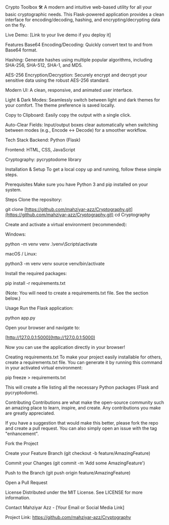Crypto Toolbox 🛠️
A modern and intuitive web-based utility for all your basic cryptographic needs. This Flask-powered application provides a clean interface for encoding/decoding, hashing, and encrypting/decrypting data on the fly.

Live Demo: [Link to your live demo if you deploy it]

Features
Base64 Encoding/Decoding: Quickly convert text to and from Base64 format.

Hashing: Generate hashes using multiple popular algorithms, including SHA-256, SHA-512, SHA-1, and MD5.

AES-256 Encryption/Decryption: Securely encrypt and decrypt your sensitive data using the robust AES-256 standard.

Modern UI: A clean, responsive, and animated user interface.

Light & Dark Modes: Seamlessly switch between light and dark themes for your comfort. The theme preference is saved locally.

Copy to Clipboard: Easily copy the output with a single click.

Auto-Clear Fields: Input/output boxes clear automatically when switching between modes (e.g., Encode ↔ Decode) for a smoother workflow.

Tech Stack
Backend: Python (Flask)

Frontend: HTML, CSS, JavaScript

Cryptography: pycryptodome library

Installation & Setup
To get a local copy up and running, follow these simple steps.

Prerequisites
Make sure you have Python 3 and pip installed on your system.

Steps
Clone the repository:

git clone [https://github.com/mahziyar-azz/Cryptography.git](https://github.com/mahziyar-azz/Cryptography.git)
cd Cryptography

Create and activate a virtual environment (recommended):

Windows:

python -m venv venv
.\venv\Scripts\activate

macOS / Linux:

python3 -m venv venv
source venv/bin/activate

Install the required packages:

pip install -r requirements.txt

(Note: You will need to create a requirements.txt file. See the section below.)

Usage
Run the Flask application:

python app.py

Open your browser and navigate to:

[http://127.0.0.1:5000](http://127.0.0.1:5000)

Now you can use the application directly in your browser!

Creating requirements.txt
To make your project easily installable for others, create a requirements.txt file. You can generate it by running this command in your activated virtual environment:

pip freeze > requirements.txt

This will create a file listing all the necessary Python packages (Flask and pycryptodome).

Contributing
Contributions are what make the open-source community such an amazing place to learn, inspire, and create. Any contributions you make are greatly appreciated.

If you have a suggestion that would make this better, please fork the repo and create a pull request. You can also simply open an issue with the tag "enhancement".

Fork the Project

Create your Feature Branch (git checkout -b feature/AmazingFeature)

Commit your Changes (git commit -m 'Add some AmazingFeature')

Push to the Branch (git push origin feature/AmazingFeature)

Open a Pull Request

License
Distributed under the MIT License. See LICENSE for more information.

Contact
Mahziyar Azz - [Your Email or Social Media Link]

Project Link: https://github.com/mahziyar-azz/Cryptography